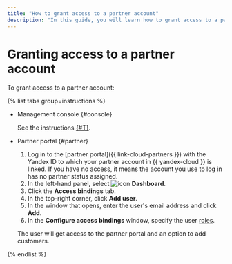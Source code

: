 ```yaml
---
title: "How to grant access to a partner account"
description: "In this guide, you will learn how to grant access to a partner account"
---
```


# Granting access to a partner account

To grant access to a partner account:

{% list tabs group=instructions %}

- Management console {#console}

   See the instructions [{#T}](../../../billing/security/index.md#set-member-role).

- Partner portal {#partner}

  1. Log in to the [partner portal]({{ link-cloud-partners }}) with the Yandex ID to which your partner account in {{ yandex-cloud }} is linked. If you have no access, it means the account you use to log in has no partner status assigned.
  1. In the left-hand panel, select ![icon](../../../_assets/console-icons/layout-header-side-content.svg) **Dashboard**.
  1. Click the **Access bindings** tab.
  1. In the top-right corner, click **Add user**.
  1. In the window that opens, enter the user's email address and click **Add**.
  1. In the **Configure access bindings** window, specify the user [roles](../../../billing/security/index.md#roles-list).

  The user will get access to the partner portal and an option to add customers.

{% endlist %}
